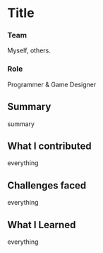 # Title

### Team
Myself, others.

### Role
Programmer & Game Designer

## Summary
summary

## What I contributed
everything

## Challenges faced
everything

## What I Learned
everything



